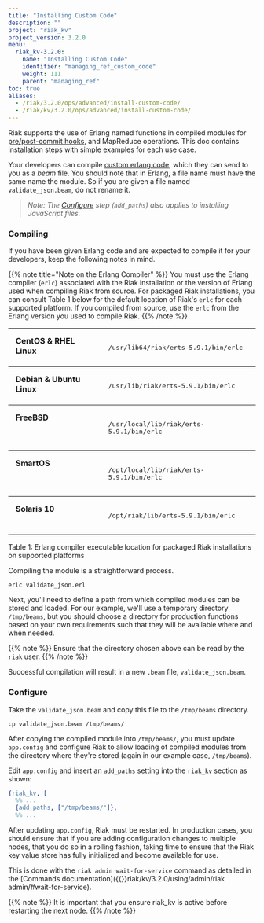 ```yaml
---
title: "Installing Custom Code"
description: ""
project: "riak_kv"
project_version: 3.2.0
menu:
  riak_kv-3.2.0:
    name: "Installing Custom Code"
    identifier: "managing_ref_custom_code"
    weight: 111
    parent: "managing_ref"
toc: true
aliases:
  - /riak/3.2.0/ops/advanced/install-custom-code/
  - /riak/kv/3.2.0/ops/advanced/install-custom-code/
---
```


Riak supports the use of Erlang named functions in compiled modules for
[pre/post-commit hooks]({{<baseurl>}}riak/kv/3.2.0/developing/usage/commit-hooks), and MapReduce operations. This
doc contains installation steps with simple examples for each use case.

Your developers can compile [custom erlang code]({{<baseurl>}}riak/kv/3.2.0/developing/usage/commit-hooks), which
they can send to you as a *beam* file. You should note that in Erlang, a file
name must have the same name the module. So if you are given a file named
`validate_json.beam`, do not rename it.

> *Note: The [Configure](#configure) step (`add_paths`) also applies to installing JavaScript files.*

### Compiling

If you have been given Erlang code and are expected to compile it for
your developers, keep the following notes in mind.

{{% note title="Note on the Erlang Compiler" %}}
You must use the Erlang compiler (`erlc`) associated with the Riak
installation or the version of Erlang used when compiling Riak from source.
For packaged Riak installations, you can consult Table 1 below for the default
location of Riak's `erlc` for each supported platform. If you compiled from
source, use the `erlc` from the Erlang version you used to compile Riak.
{{% /note %}}

<table style="width: 100%; border-spacing: 0px;">
<tbody>
<tr align="left" valign="top">
<td style="padding: 15px; margin: 15px; border-width: 1px 0 1px 0; border-style: solid;"><strong>CentOS &amp; RHEL Linux</strong></td>
<td style="padding: 15px; margin: 15px; border-width: 1px 0 1px 0; border-style: solid;">
<p><tt>/usr/lib64/riak/erts-5.9.1/bin/erlc</tt></p>
</td>
</tr>
<tr align="left" valign="top">
<td style="padding: 15px; margin: 15px; border-width: 1px 0 1px 0; border-style: solid;"><strong>Debian &amp; Ubuntu Linux</strong></td>
<td style="padding: 15px; margin: 15px; border-width: 1px 0 1px 0; border-style: solid;">
<p><tt>/usr/lib/riak/erts-5.9.1/bin/erlc</tt></p>
</td>
</tr>
<tr align="left" valign="top">
<td style="padding: 15px; margin: 15px; border-width: 1px 0 1px 0; border-style: solid;"><strong>FreeBSD</strong></td>
<td style="padding: 15px; margin: 15px; border-width: 1px 0 1px 0; border-style: solid;">
<p><tt>/usr/local/lib/riak/erts-5.9.1/bin/erlc</tt></p>
</td>
</tr>
<tr align="left" valign="top">
<td style="padding: 15px; margin: 15px; border-width: 1px 0 1px 0; border-style: solid;"><strong>SmartOS</strong></td>
<td style="padding: 15px; margin: 15px; border-width: 1px 0 1px 0; border-style: solid;">
<p><tt>/opt/local/lib/riak/erts-5.9.1/bin/erlc</tt></p>
</td>
</tr>
<tr align="left" valign="top">
<td style="padding: 15px; margin: 15px; border-width: 1px 0 1px 0; border-style: solid;"><strong>Solaris 10</strong></td>
<td style="padding: 15px; margin: 15px; border-width: 1px 0 1px 0; border-style: solid;">
<p><tt>/opt/riak/lib/erts-5.9.1/bin/erlc</tt></p>
</td>
</tr>
</tbody>
</table>

Table 1: Erlang compiler executable location for packaged Riak installations
         on supported platforms

Compiling the module is a straightforward process.

```text
erlc validate_json.erl
```

Next, you'll need to define a path from which compiled modules can be stored
and loaded. For our example, we'll use a temporary directory `/tmp/beams`,
but you should choose a directory for production functions based on your
own requirements such that they will be available where and when needed.

{{% note %}}
Ensure that the directory chosen above can be read by the `riak` user.
{{% /note %}}

Successful compilation will result in a new `.beam` file,
`validate_json.beam`.

### Configure

Take the `validate_json.beam` and copy this file to the `/tmp/beams` directory.

```text
cp validate_json.beam /tmp/beams/
```

After copying the compiled module into `/tmp/beams/`, you must update
`app.config` and configure Riak to allow loading of compiled modules from
the directory where they're stored (again in our example case, `/tmp/beams`).

Edit `app.config` and insert an `add_paths` setting into the `riak_kv`
section as shown:

```erlang
{riak_kv, [
  %% ...
  {add_paths, ["/tmp/beams/"]},
  %% ...
```

After updating `app.config`, Riak must be restarted. In production cases, you
should ensure that if you are adding configuration changes to multiple nodes,
that you do so in a rolling fashion, taking time to ensure that the Riak key
value store has fully initialized and become available for use.

This is done with the `riak admin wait-for-service` command as detailed
in the [Commands documentation]({{<baseurl>}}riak/kv/3.2.0/using/admin/riak admin/#wait-for-service).

{{% note %}}
It is important that you ensure riak_kv is active before restarting the next
node.
{{% /note %}}




